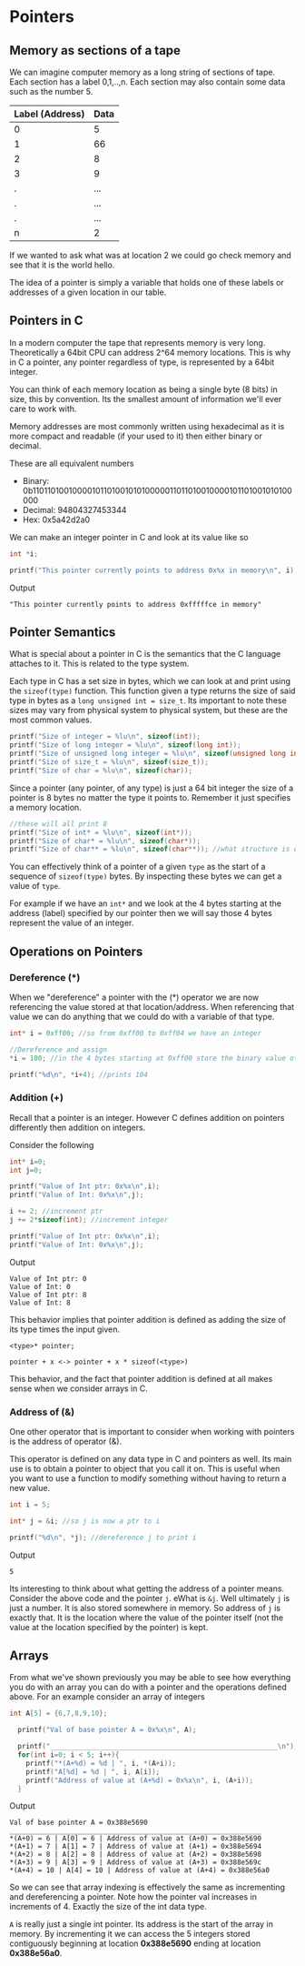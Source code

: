 # Pointers

## Memory as sections of a tape

We can imagine computer memory as a long string of sections of tape. Each section has a label 0,1,..,n. Each section may also contain some data such as the number 5.

|Label (Address)| Data|
|--|--|
|0|5|
|1|66|
|2|8|
|3|9|
|.|...|
|.|...|
|.|...|
|n|2|

If we wanted to ask what was at location 2 we could go check memory and see that it is the world hello.

The idea of a pointer is simply a variable that holds one of these labels or addresses of a given location in our table.

## Pointers in C

In a modern computer the tape that represents memory is very long. Theoretically a 64bit CPU can address 2^64 memory locations. This is why in C a pointer, any pointer regardless of type, is represented by a 64bit integer.

You can think of each memory location as being a single byte (8 bits) in size, this by convention. Its the smallest amount of information we'll ever care to work with.

Memory addresses are most commonly written using hexadecimal as it is more compact and readable (if your used to it) then either binary or decimal.

These are all equivalent numbers
- Binary: 0b1101101001000010110100101010000011011010010000101101001010100000
- Decimal: 94804327453344
- Hex: 0x5a42d2a0

We can make an integer pointer in C and look at its value like so
```c
int *i;

printf("This pointer currently points to address 0x%x in memory\n", i);
```
Output
```
"This pointer currently points to address 0xfffffce in memory"
```

## Pointer Semantics
What is special about a pointer in C is the semantics that the C language attaches to it. This is related to the type system.

Each type in C has a set size in bytes, which we can look at and print using the `sizeof(type)` function. This function given a type returns the size of said type in bytes as a `long unsigned int = size_t`. Its important to note these sizes may vary from physical system to physical system, but these are the most common values.
```c
printf("Size of integer = %lu\n", sizeof(int));                             //prints 4 (4 bytes = 32 bits)
printf("Size of long integer = %lu\n", sizeof(long int));                   //prints 8
printf("Size of unsigned long integer = %lu\n", sizeof(unsigned long int)); //prints 8
printf("Size of size_t = %lu\n", sizeof(size_t));                           //prints 8
printf("Size of char = %lu\n", sizeof(char));                               //prints 1
```
Since a pointer (any pointer, of any type) is just a 64 bit integer the size of a pointer is 8 bytes no matter the type it points to. Remember it just specifies a memory location.
```c
//these will all print 8
printf("Size of int* = %lu\n", sizeof(int*));
printf("Size of char* = %lu\n", sizeof(char*));
printf("Size of char** = %lu\n", sizeof(char**)); //what structure is described by char** ?
```

You can effectively think of a pointer of a given `type` as the start of a sequence of `sizeof(type)` bytes. By inspecting these bytes we can get a value of `type`.

For example if we have an `int*` and we look at the 4 bytes starting at the address (label) specified by our pointer then we will say those 4 bytes represent the value of an integer.


## Operations on Pointers

### Dereference (*)
When we "dereference" a pointer with the (*) operator we are now referencing the value stored at that location/address. When referencing that value we can do anything that we could do with a variable of that type.

```c
int* i = 0xff00; //so from 0xff00 to 0xff04 we have an integer

//Dereference and assign
*i = 100; //in the 4 bytes starting at 0xff00 store the binary value of 100

printf("%d\n", *i+4); //prints 104
```

### Addition (+)
Recall that a pointer is an integer. However C defines addition on pointers differently then addition on integers.

Consider the following
```c
int* i=0;
int j=0;

printf("Value of Int ptr: 0x%x\n",i);
printf("Value of Int: 0x%x\n",j);

i += 2; //increment ptr
j += 2*sizeof(int); //increment integer

printf("Value of Int ptr: 0x%x\n",i);
printf("Value of Int: 0x%x\n",j);
```
Output
```
Value of Int ptr: 0
Value of Int: 0
Value of Int ptr: 8
Value of Int: 8
```

This behavior implies that pointer addition is defined as adding the size of its type times the input given.

```
<type>* pointer;

pointer + x <-> pointer + x * sizeof(<type>)
```

This behavior, and the fact that pointer addition is defined at all makes sense when we consider arrays in C.

### Address of (&)
One other operator that is important to consider when working with pointers is the address of operator (&).

This operator is defined on any data type in C and pointers as well. Its main use is to obtain a pointer to object that you call it on. This is useful when you want to use a function to modify something without having to return a new value.

```c
int i = 5;

int* j = &i; //so j is now a ptr to i

printf("%d\n", *j); //dereference j to print i
```
Output
```
5
```

Its interesting to think about what getting the address of a pointer means. Consider the above code and the pointer `j`. eWhat is `&j`. Well ultimately `j` is just a number. It is also stored somewhere in memory. So address of `j` is exactly that. It is the location where the value of the pointer itself (not the value at the location specified by the pointer) is kept.


## Arrays
From what we've shown previously you may be able to see how everything you do with an array you can do with a pointer and the operations defined above. For an example consider an array of integers
```c
int A[5] = {6,7,8,9,10};

  printf("Val of base pointer A = 0x%x\n", A);

  printf("________________________________________________________\n");
  for(int i=0; i < 5; i++){
    printf("*(A+%d) = %d | ", i, *(A+i));
    printf("A[%d] = %d | ", i, A[i]);
    printf("Address of value at (A+%d) = 0x%x\n", i, (A+i));
  }
```
Output
```
Val of base pointer A = 0x388e5690
______________________________________________________________
*(A+0) = 6 | A[0] = 6 | Address of value at (A+0) = 0x388e5690
*(A+1) = 7 | A[1] = 7 | Address of value at (A+1) = 0x388e5694
*(A+2) = 8 | A[2] = 8 | Address of value at (A+2) = 0x388e5698
*(A+3) = 9 | A[3] = 9 | Address of value at (A+3) = 0x388e569c
*(A+4) = 10 | A[4] = 10 | Address of value at (A+4) = 0x388e56a0

```

So we can see that array indexing is effectively the same as incrementing and dereferencing a pointer. Note how the pointer val increases in increments of 4. Exactly the size of the int data type.

`A` is really just a single int pointer. Its address is the start of the array in memory. By incrementing it we can access the 5 integers stored contiguously beginning at location **0x388e5690** ending at location **0x388e56a0**.

